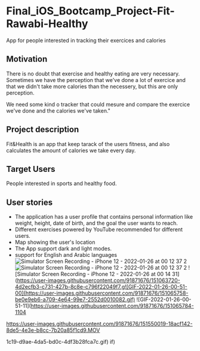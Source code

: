 # Final_iOS_Bootcamp_Project-Fit-Rawabi-Healthy
App for people interested in tracking their exercices and calories

## Motivation
There is no doubt that exercise and healthy eating are very necessary. Sometimes we have the perception that we've done a lot of exercice and that we didn't take more calories than the necessery, but this are only perception. 

We need some kind o tracker that could mesure and compare the exercice we've done and the calories we've taken."


## Project description
Fit&Health is an app that keep tarack of the users fitness, and also calculates the amount of calories we take every day.


## Target Users
People interested in sports and healthy food.


## User stories
   - The application has a user profile that contains personal information like weight, height, date of birth, and the goal the user wants to reach.
   - Different exercises powered by YouTube recommended for different users.
   - Map showing the user's location
   - The App support dark and light modes.
   - support for English and Arabic languages
![Simulator Screen Recording - iPhone 12 - 2022-01-26 at 00 12 37 2](https://user-images.githubusercontent.com/91871676/151062838-dff59561-a183-4f24-8263-60bebcaf13d7.gif)
![Simulator Screen Recording - iPhone 12 - 2022-01-26 at 00 12 37 2](https://user-images.githubusercontent.com/91871676/151063315-4475247b-3664-448b-8543-a0b1d1fe3a41.gif)
![Simulator Screen Recording - iPhone 12 - 2022-01-26 at 00 14 31](https://user-images.githubusercontent.com/91871676/151063720-4d2ecfb3-c731-427b-8c8e-c796f22049f7.g![GIF-2022-01-26-00-51-00](https://user-images.githubusercontent.com/91871676/151065758-be0e9eb6-a709-4e64-99e7-2552d0010082.gif)
![GIF-2022-01-26-00-51-11](https://user-images.githubusercontent.com/91871676/151065784-1104

https://user-images.githubusercontent.com/91871676/151550019-18acf142-8de5-4e3e-b8cc-7b20a85f1cd9.MOV

1c19-d9ae-4da5-bd0c-4df3b28fca7c.gif)
if)



